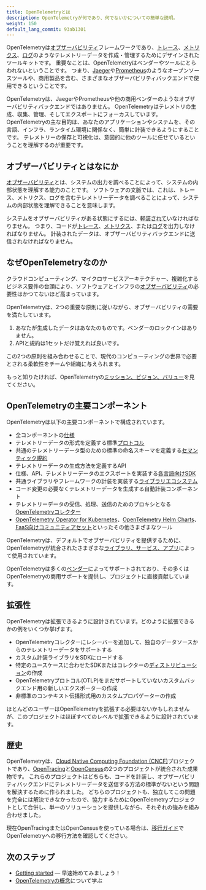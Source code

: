 ```yaml
---
title: OpenTelemetryとは
description: OpenTelemetryが何であり、何でないかについての簡単な説明。
weight: 150
default_lang_commit: 93ab1301
---
```


OpenTelemetryは[オブザーバビリティ](/docs/concepts/observability-primer/#what-is-observability)フレームワークであり、[トレース](/docs/concepts/signals/traces/)、[メトリクス](/docs/concepts/signals/metrics/)、[ログ](/docs/concepts/signals/logs/)のようなテレメトリーデータを作成・管理するためにデザインされたツールキットです。
重要なことは、OpenTelemetryはベンダーやツールにとらわれないということです。
つまり、[Jaeger](https://www.jaegertracing.io/)や[Prometheus](https://prometheus.io/)のようなオープンソースツールや、商用製品を含む、さまざまなオブザーバビリティバックエンドで使用できるということです。

OpenTelemetryは、JaegerやPrometheusや他の商用ベンダーのようなオブザーバビリティバックエンドではありません。
OpenTelemetryはテレメトリの生成、収集、管理、そしてエクスポートにフォーカスしています。
OpenTelemetryの主な目的は、あなたのアプリケーションやシステムを、その言語、インフラ、ランタイム環境に関係なく、簡単に計装できるようにすることです。
テレメトリーの保存と可視化は、意図的に他のツールに任せているということを理解するのが重要です。

## オブザーバビリティとはなにか

[オブザーバビリティ](/docs/concepts/observability-primer/#what-is-observability)とは、システムの出力を調べることによって、システムの内部状態を理解する能力のことです。
ソフトウェアの文脈では、これは、トレース、メトリクス、ログを含むテレメトリーデータを調べることによって、システムの内部状態を理解できることを意味します。

システムをオブザーバビリティがある状態にするには、[軽装されて](/docs/concepts/instrumentation)いなければなりません。
つまり、コードが[トレース](/docs/concepts/signals/traces/)、[メトリクス](/docs/concepts/signals/metrics/)、または[ログ](/docs/concepts/signals/logs/)を出力しなければなりません。
計装されたデータは、オブザーバビリティバックエンドに送信されなければなりません。

## なぜOpenTelemetryなのか

クラウドコンピューティング、マイクロサービスアーキテクチャー、複雑化するビジネス要件の台頭により、ソフトウェアとインフラの[オブザーバビリティ](/docs/concepts/observability-primer/#what-is-observability)の必要性はかつてないほど高まっています。

OpenTelemetryは、2つの重要な原則に従いながら、オブザーバビリティの需要を満たしています。

1. あなたが生成したデータはあなたのものです。ベンダーのロックインはありません。
2. APIと規約は1セットだけ覚えれば良いです。

この2つの原則を組み合わせることで、現代のコンピューティングの世界で必要とされる柔軟性をチームや組織に与えられます。

もっと知りたければ、OpenTelemetryの[ミッション、ビジョン、バリュー](/community/mission/)を見てください。

## OpenTelemetryの主要コンポーネント

OpenTelemetryは以下の主要コンポーネントで構成されています。

- 全コンポーネントの[仕様](/docs/specs/otel)
- テレメトリーデータの形式を定義する標準[プロトコル](/docs/specs/otlp/)
- 共通のテレメトリーデータ型のための標準の命名スキーマを定義する[セマンティック規約](/docs/specs/semconv/)
- テレメトリーデータの生成方法を定義するAPI
- 仕様、API、テレメトリーデータのエクスポートを実装する[各言語向けSDK](/docs/languages)
- 共通ライブラリやフレームワークの計装を実装する[ライブラリエコシステム](/ecosystem/registry)
- コード変更の必要なくテレメトリーデータを生成する自動計装コンポーネント
- テレメトリーデータの受信、処理、送信のためのプロキシとなる[OpenTelemetryコレクター](/docs/collector)
- [OpenTelemetry Operator for Kubernetes](/docs/kubernetes/operator/)、[OpenTelemetry Helm Charts](/docs/kubernetes/helm/)、[FaaS向けコミュニティアセット](/docs/faas/)といったその他さまざまなツール

OpenTelemetryは、デフォルトでオブザーバビリティを提供するために、OpenTelemetryが統合されたさまざまな[ライブラリ、サービス、アプリ](/ecosystem/integrations/)によって使用されています。

OpenTelemetryは多くの[ベンダー](/ecosystem/vendors/)によってサポートされており、その多くはOpenTelemetryの商用サポートを提供し、プロジェクトに直接貢献しています。

## 拡張性

OpenTelemetryは拡張できるように設計されています。どのように拡張できるかの例をいくつか挙げます。

- OpenTelemetryコレクターにレシーバーを追加して、独自のデータソースからのテレメトリーデータをサポートする
- カスタム計装ライブラリをSDKにロードする
- 特定のユースケースに合わせたSDKまたはコレクターの[ディストリビューション](/docs/concepts/distributions/)の作成
- OpenTelemetryプロトコル(OTLP)をまだサポートしていないカスタムバックエンド用の新しいエクスポーターの作成
- 非標準のコンテキスト伝播形式用のカスタムプロパゲーターの作成

ほとんどのユーザーはOpenTelemetryを拡張する必要はないかもしれませんが、このプロジェクトはほぼすべてのレベルで拡張できるように設計されています。

## 歴史

OpenTelemetryは、[Cloud Native Computing Foundation (CNCF)](https://www.cncf.io)プロジェクトであり、[OpenTracing](https://opentracing.io)と[OpenCensus](https://opencensus.io)の2つのプロジェクトが統合された成果物です。
これらのプロジェクトはどちらも、コードを計装し、オブザーバビリティバックエンドにテレメトリーデータを送信する方法の標準がないという問題を解決するために作られました。
どちらのプロジェクトも、独立してこの問題を完全には解決できなかったので、協力するためにOpenTelemetryプロジェクトとして合併し、単一のソリューションを提供しながら、それぞれの強みを組み合わせました。

現在OpenTracingまたはOpenCensusを使っている場合は、[移行ガイド](/docs/migration/)でOpenTelemetryへの移行方法を確認してください。

## 次のステップ

- [Getting started](/docs/getting-started/) &mdash; 早速始めてみましょう！
- [OpenTelemetryの概念](/docs/concepts/)について学ぶ
